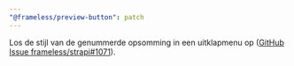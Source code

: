```yaml
---
"@frameless/preview-button": patch
---
```


Los de stijl van de genummerde opsomming in een uitklapmenu op ([GitHub Issue frameless/strapi#1071](https://github.com/frameless/strapi/issues/1071)).
